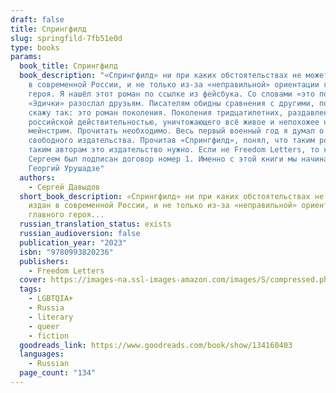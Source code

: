 ```yaml
---
draft: false
title: Спрингфилд
slug: springfild-7fb51e0d
type: books
params:
  book_title: Спрингфилд
  book_description: "«Спрингфилд» ни при каких обстоятельствах не может быть издан
    в современной России, и не только из-за «неправильной» ориентации главного
    героя. Я нашёл этот роман по ссылке из фейсбука. Со словами «это посильнее
    «Эдички» разослал друзьям. Писателям обидны сравнения с другими, поэтому
    скажу так: это роман поколения. Поколения тридцатилетних, раздавленного
    российской действительностью, уничтожающего всё живое и непохожее на
    мейнстрим. Прочитать необходимо. Весь первый военный год я думал о создании
    свободного издательства. Прочитав «Спрингфилд», понял, что таким романам и
    таким авторам это издательство нужно. Если не Freedom Letters, то кто? С
    Сергеем был подписан договор номер 1. Именно с этой книги мы начинаем.
    Георгий Урушадзе"
  authors:
    - Сергей Давыдов
  short_book_description: «Спрингфилд» ни при каких обстоятельствах не может быть
    издан в современной России, и не только из-за «неправильной» ориентации
    главного героя...
  russian_translation_status: exists
  russian_audioversion: false
  publication_year: "2023"
  isbn: "9780993820236"
  publishers:
    - Freedom Letters
  cover: https://images-na.ssl-images-amazon.com/images/S/compressed.photo.goodreads.com/books/1681933345i/134160403.jpg
  tags:
    - LGBTQIA+
    - Russia
    - literary
    - queer
    - fiction
  goodreads_link: https://www.goodreads.com/book/show/134160403
  languages:
    - Russian
  page_count: "134"
---
```

